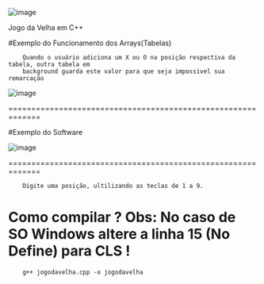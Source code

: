 ![image](https://github.com/WalderlanSena/jogodavelhaemc/blob/master/img/logo.png)

Jogo da Velha em C++


#Exemplo do Funcionamento dos Arrays(Tabelas)

```
	Quando o usuário adiciona um X ou O na posição respectiva da tabela, outra tabela em
	background guarda este valor para que seja impossivel sua remarcação
```
![image](https://github.com/WalderlanSena/jogodavelhaemc/blob/master/img/array.png)

=============================================================

#Exemplo do Software

![image](https://github.com/WalderlanSena/jogodavelhaemc/blob/master/img/exemplo.jpg)

=============================================================
```
	Digite uma posição, ultilizando as teclas de 1 a 9.
```
# Como compilar ? Obs: No caso de SO Windows altere a linha 15 (No Define) para CLS !

```
	g++ jogodavelha.cpp -o jogodavelha
```
